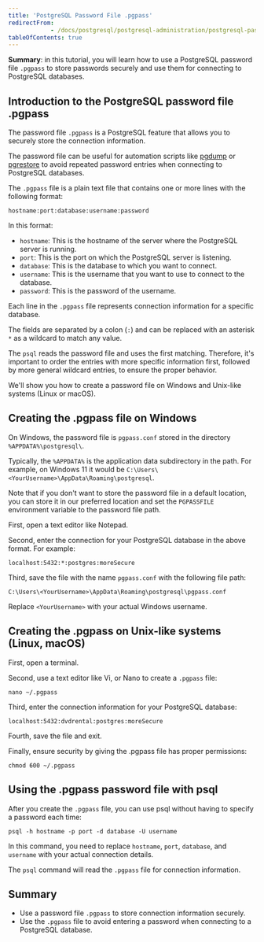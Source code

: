 ```yaml
---
title: 'PostgreSQL Password File .pgpass'
redirectFrom: 
            - /docs/postgresql/postgresql-administration/postgresql-password-file-pgpass
tableOfContents: true
---
```


**Summary**: in this tutorial, you will learn how to use a PostgreSQL password file `.pgpass` to store passwords securely and use them for connecting to PostgreSQL databases.

## Introduction to the PostgreSQL password file .pgpass

The password file `.pgpass` is a PostgreSQL feature that allows you to securely store the connection information.

The password file can be useful for automation scripts like [pgdump](/docs/postgresql/postgresql-administration/postgresql-backup-database) or [pgrestore](/docs/postgresql/postgresql-administration/postgresql-restore-database) to avoid repeated password entries when connecting to PostgreSQL databases.

The `.pgpass` file is a plain text file that contains one or more lines with the following format:

```
hostname:port:database:username:password
```

In this format:

- `hostname`: This is the hostname of the server where the PostgreSQL server is running.
- `port`: This is the port on which the PostgreSQL server is listening.
- `database`: This is the database to which you want to connect.
- `username`: This is the username that you want to use to connect to the database.
- `password`: This is the password of the username.

Each line in the `.pgpass` file represents connection information for a specific database.

The fields are separated by a colon (`:`) and can be replaced with an asterisk `*` as a wildcard to match any value.

The `psql` reads the password file and uses the first matching. Therefore, it's important to order the entries with more specific information first, followed by more general wildcard entries, to ensure the proper behavior.

We'll show you how to create a password file on Windows and Unix-like systems (Linux or macOS).

## Creating the .pgpass file on Windows

On Windows, the password file is `pgpass.conf` stored in the directory `%APPDATA%\postgresql\`.

Typically, the `%APPDATA%` is the application data subdirectory in the path. For example, on Windows 11 it would be `C:\Users\<YourUsername>\AppData\Roaming\postgresql`.

Note that if you don't want to store the password file in a default location, you can store it in our preferred location and set the `PGPASSFILE` environment variable to the password file path.

First, open a text editor like Notepad.

Second, enter the connection for your PostgreSQL database in the above format. For example:

```
localhost:5432:*:postgres:moreSecure
```

Third, save the file with the name `pgpass.conf` with the following file path:

```
C:\Users\<YourUsername>\AppData\Roaming\postgresql\pgpass.conf
```

Replace `<YourUsername>` with your actual Windows username.

## Creating the .pgpass on Unix-like systems (Linux, macOS)

First, open a terminal.

Second, use a text editor like Vi, or Nano to create a `.pgpass` file:

```
nano ~/.pgpass
```

Third, enter the connection information for your PostgreSQL database:

```
localhost:5432:dvdrental:postgres:moreSecure
```

Fourth, save the file and exit.

Finally, ensure security by giving the .pgpass file has proper permissions:

```
chmod 600 ~/.pgpass
```

## Using the .pgpass password file with psql

After you create the `.pgpass` file, you can use psql without having to specify a password each time:

```
psql -h hostname -p port -d database -U username
```

In this command, you need to replace `hostname`, `port`, `database`, and `username` with your actual connection details.

The `psql` command will read the `.pgpass` file for connection information.

## Summary

- Use a password file `.pgpass` to store connection information securely.
- Use the `.pgpass` file to avoid entering a password when connecting to a PostgreSQL database.
